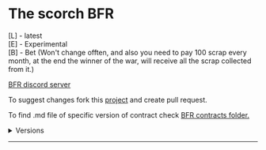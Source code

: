 # The scorch BFR
[L] - latest
<br>
[E] - Experimental
<br>
[B] - Bet (Won't change offten, and also you need to pay 100 scrap every month, at the end the winner of the war, will receive all the scrap collected from it.)

[BFR discord server](https://discord.gg/Cw5XkfZeyA "Better faction relations")

To suggest changes fork this [project](https://github.com/matej118111/AmogusMan-sContracts) and create pull request.

To find .md file of specific version of contract check [BFR contracts folder.](https://github.com/matej118111/AmogusMan-sContracts/tree/main/BRF-Contracts-PDF)

<details>
  <summary>Versions</summary>
  <a href="https://raw.githubusercontent.com/matej118111/AmogusMan-sContracts/main/BRF-Contracts-PDF/V0.4.pdf">V.0.4 [L]</a>
  <br>
  <a href="https://raw.githubusercontent.com/matej118111/AmogusMan-sContracts/main/BRF-Contracts-PDF/V0.3.pdf">V.0.3</a>
  <br>
 <a href="https://raw.githubusercontent.com/matej118111/AmogusMan-sContracts/main/BRF-Contracts-PDF/V0.2x.pdf">V.0.2</a>
<br>
 <a href="https://raw.githubusercontent.com/matej118111/AmogusMan-sContracts/main/BRF-Contracts-PDF/V0.1.pdf">V.0.1</a>
   </details>
   
---


<!-- imposter -->
<!-- impossible -->
